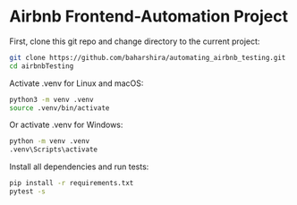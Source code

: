 # Airbnb Frontend-Automation Project

First, clone this git repo and change directory to the current project:
```bash
git clone https://github.com/baharshira/automating_airbnb_testing.git
cd airbnbTesting
```
Activate .venv for Linux and macOS:
```bash
python3 -m venv .venv
source .venv/bin/activate
```
Or activate .venv for Windows:
```bash
python -m venv .venv
.venv\Scripts\activate
```

Install all dependencies and run tests:
```bash
pip install -r requirements.txt
pytest -s
```


